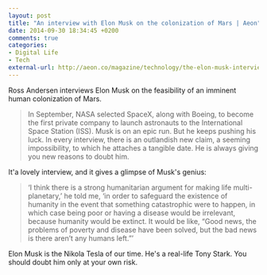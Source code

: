 ```yaml
---
layout: post
title: "An interview with Elon Musk on the colonization of Mars | Aeon"
date: 2014-09-30 18:34:45 +0200
comments: true
categories: 
- Digital Life
- Tech
external-url: http://aeon.co/magazine/technology/the-elon-musk-interview-on-mars/
---
```


Ross Andersen interviews Elon Musk on the feasibility of an imminent human colonization of Mars. 

> In September, NASA selected SpaceX, along with Boeing, to become the first private company to launch astronauts to the International Space Station (ISS). Musk is on an epic run. But he keeps pushing his luck. In every interview, there is an outlandish new claim, a seeming impossibility, to which he attaches a tangible date. He is always giving you new reasons to doubt him.

It'a lovely interview, and it gives a glimpse of Musk's genius:

> ‘I think there is a strong humanitarian argument for making life multi-planetary,’ he told me, ‘in order to safeguard the existence of humanity in the event that something catastrophic were to happen, in which case being poor or having a disease would be irrelevant, because humanity would be extinct. It would be like, “Good news, the problems of poverty and disease have been solved, but the bad news is there aren’t any humans left.”’

Elon Musk is the Nikola Tesla of our time. He's a real-life Tony Stark. You should doubt him only at your own risk.